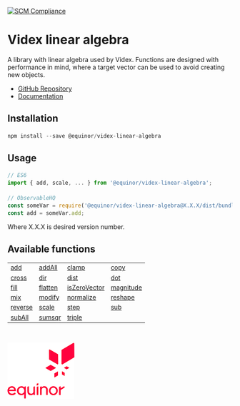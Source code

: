 [![SCM Compliance](https://scm-compliance-api.radix.equinor.com/repos/equinor/videx-linear-algebra/badge)](https://scm-compliance-api.radix.equinor.com/repos/equinor/videx-linear-algebra/badge)
# Videx linear algebra

A library with linear algebra used by Videx. Functions are designed with performance in mind, where a target vector can be used to avoid creating new objects.

- [GitHub Repository](https://github.com/equinor/videx-linear-algebra)
- [Documentation](https://equinor.github.io/videx-linear-algebra)

## Installation
```js
npm install --save @equinor/videx-linear-algebra
```

## Usage

```js
// ES6
import { add, scale, ... } from '@equinor/videx-linear-algebra';

// ObservableHQ
const someVar = require('@equinor/videx-linear-algebra@X.X.X/dist/bundle.umd.js');
const add = someVar.add;
```
Where X.X.X is desired version number.

## Available functions

<table style="width:auto;">
  <tr>
    <td><a href="https://equinor.github.io/videx-linear-algebra/modules/_index_.html#add">add</a></td>
    <td><a href="https://equinor.github.io/videx-linear-algebra/modules/_index_.html#addall">addAll</a></td>
    <td><a href="https://equinor.github.io/videx-linear-algebra/modules/_index_.html#clamp">clamp</a></td>
    <td><a href="https://equinor.github.io/videx-linear-algebra/modules/_index_.html#copy">copy</a></td>
  </tr>
  <tr>
    <td><a href="https://equinor.github.io/videx-linear-algebra/modules/_index_.html#cross">cross</a></td>
    <td><a href="https://equinor.github.io/videx-linear-algebra/modules/_index_.html#dir">dir</a></td>
    <td><a href="https://equinor.github.io/videx-linear-algebra/modules/_index_.html#dist">dist</a></td>
    <td><a href="https://equinor.github.io/videx-linear-algebra/modules/_index_.html#dot">dot</a></td>
  </tr>
  <tr>
    <td><a href="https://equinor.github.io/videx-linear-algebra/modules/_index_.html#fill">fill</a></td>
    <td><a href="https://equinor.github.io/videx-linear-algebra/modules/_index_.html#flatten">flatten</a></td>
    <td><a href="https://equinor.github.io/videx-linear-algebra/modules/_index_.html#iszerovector">isZeroVector</a></td>
    <td><a href="https://equinor.github.io/videx-linear-algebra/modules/_index_.html#magnitude">magnitude</a></td>
  </tr>
  <tr>
    <td><a href="https://equinor.github.io/videx-linear-algebra/modules/_index_.html#mix">mix</a></td>
    <td><a href="https://equinor.github.io/videx-linear-algebra/modules/_index_.html#modify">modify</a></td>
    <td><a href="https://equinor.github.io/videx-linear-algebra/modules/_index_.html#normalize">normalize</a></td>
    <td><a href="https://equinor.github.io/videx-linear-algebra/modules/_index_.html#reshape">reshape</a></td>
  </tr>
  <tr>
    <td><a href="https://equinor.github.io/videx-linear-algebra/modules/_index_.html#reverse">reverse</a></td>
    <td><a href="https://equinor.github.io/videx-linear-algebra/modules/_index_.html#scale">scale</a></td>
    <td><a href="https://equinor.github.io/videx-linear-algebra/modules/_index_.html#step">step</a></td>
    <td><a href="https://equinor.github.io/videx-linear-algebra/modules/_index_.html#sub">sub</a></td>
  </tr>
  <tr>
    <td><a href="https://equinor.github.io/videx-linear-algebra/modules/_index_.html#suball">subAll</a></td>
    <td><a href="https://equinor.github.io/videx-linear-algebra/modules/_index_.html#sumsqr">sumsqr</a></td>
    <td><a href="https://equinor.github.io/videx-linear-algebra/modules/_index_.html#triple">triple</a></td>
  </tr>
</table>

<br/>

![Equinor Logo](images/equinor-logo.png)
